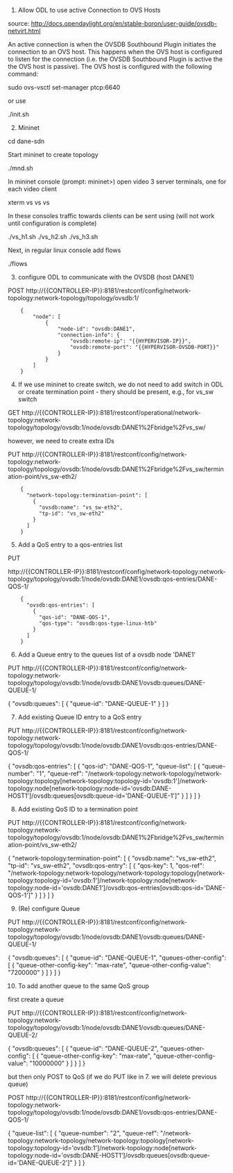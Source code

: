 1. Allow ODL to use active Connection to OVS Hosts

source: http://docs.opendaylight.org/en/stable-boron/user-guide/ovsdb-netvirt.html

An active connection is when the OVSDB Southbound Plugin initiates the connection to an OVS host. This happens when the OVS host is configured to listen for the connection (i.e. the OVSDB Southbound Plugin is active the the OVS host is passive). The OVS host is configured with the following command:

sudo ovs-vsctl set-manager ptcp:6640

or use 

./init.sh

2. Mininet

cd dane-sdn

Start mininet to create topology

./mnd.sh

In mininet console (prompt: mininet>) open video 3 server terminals, one for each video client

xterm vs vs vs

In these consoles traffic towards clients can be sent using (will not work until configuration is complete)

./vs_h1.sh
./vs_h2.sh
./vs_h3.sh


Next, in regular linux console add flows

./flows

3. configure ODL to communicate with the OVSDB (host DANE1)

POST http://{{CONTROLLER-IP}}:8181/restconf/config/network-topology:network-topology/topology/ovsdb:1/


        {
            "node": [
                {
                    "node-id": "ovsdb:DANE1",
                    "connection-info": {
                        "ovsdb:remote-ip": "{{HYPERVISOR-IP}}",
                        "ovsdb:remote-port": "{{HYPERVISOR-OVSDB-PORT}}"
                    }
                }
            ]
        }

4. If we use mininet to create switch, we do not need to add switch in ODL or create termination point - thery should be present, e.g., for vs_sw switch

GET http://{{CONTROLLER-IP}}:8181/restconf/operational/network-topology:network-topology/topology/ovsdb:1/node/ovsdb:DANE1%2Fbridge%2Fvs_sw/


however, we need to create extra IDs

PUT http://{{CONTROLLER-IP}}:8181/restconf/config/network-topology:network-topology/topology/ovsdb:1/node/ovsdb:DANE1%2Fbridge%2Fvs_sw/termination-point/vs_sw-eth2/

		{
		  "network-topology:termination-point": [
		    {
		      "ovsdb:name": "vs_sw-eth2",
		      "tp-id": "vs_sw-eth2"
		    }
		  ]
		}






5. Add a QoS entry to a qos-entries list

PUT

http://{{CONTROLLER-IP}}:8181/restconf/config/network-topology:network-topology/topology/ovsdb:1/node/ovsdb:DANE1/ovsdb:qos-entries/DANE-QOS-1/

		{
		  "ovsdb:qos-entries": [
		    {
		      "qos-id": "DANE-QOS-1",
		      "qos-type": "ovsdb:qos-type-linux-htb"
		    }
		  ]
		}

	
6. Add a Queue entry to the queues list of a ovsdb node 'DANE1'

PUT http://{{CONTROLLER-IP}}:8181/restconf/config/network-topology:network-topology/topology/ovsdb:1/node/ovsdb:DANE1/ovsdb:queues/DANE-QUEUE-1/

{
  "ovsdb:queues": [
    {
      "queue-id": "DANE-QUEUE-1"
    }
  ]
}

7. Add existing Queue ID entry to a QoS entry

PUT http://{{CONTROLLER-IP}}:8181/restconf/config/network-topology:network-topology/topology/ovsdb:1/node/ovsdb:DANE1/ovsdb:qos-entries/DANE-QOS-1/

{
    "ovsdb:qos-entries": [
        {
            "qos-id": "DANE-QOS-1",
            "queue-list": [
                {
                    "queue-number": "1",
                    "queue-ref": "/network-topology:network-topology/network-topology:topology[network-topology:topology-id='ovsdb:1']/network-topology:node[network-topology:node-id='ovsdb:DANE-HOST1']/ovsdb:queues[ovsdb:queue-id='DANE-QUEUE-1']"
                }
            ]
        }
    ]
}



8. Add existing QoS ID to a termination point

PUT http://{{CONTROLLER-IP}}:8181/restconf/config/network-topology:network-topology/topology/ovsdb:1/node/ovsdb:DANE1%2Fbridge%2Fvs_sw/termination-point/vs_sw-eth2/

{
  "network-topology:termination-point": [
    	{
 	  		"ovsdb:name": "vs_sw-eth2",
 			"tp-id": "vs_sw-eth2",
 			"ovsdb:qos-entry": [
                {
                    "qos-key": 1,
                    "qos-ref": "/network-topology:network-topology/network-topology:topology[network-topology:topology-id='ovsdb:1']/network-topology:node[network-topology:node-id='ovsdb:DANE1']/ovsdb:qos-entries[ovsdb:qos-id='DANE-QOS-1']"
                }
            ]
  		}
    ]
}

9. (Re) configure Queue



PUT http://{{CONTROLLER-IP}}:8181/restconf/config/network-topology:network-topology/topology/ovsdb:1/node/ovsdb:DANE1/ovsdb:queues/DANE-QUEUE-1/


{
  "ovsdb:queues": [
    {
      "queue-id": "DANE-QUEUE-1",
      "queues-other-config": [
        {
          "queue-other-config-key": "max-rate",
          "queue-other-config-value": "7200000"
        }
      ]
    }
  ]
}


10. To add another queue to the same QoS group

first create a queue 

PUT http://{{CONTROLLER-IP}}:8181/restconf/config/network-topology:network-topology/topology/ovsdb:1/node/ovsdb:DANE1/ovsdb:queues/DANE-QUEUE-2/


{
  "ovsdb:queues": [
    {
      "queue-id": "DANE-QUEUE-2",
      "queues-other-config": [
        {
          "queue-other-config-key": "max-rate",
          "queue-other-config-value": "10000000"
        }
      ]
    }
  ]
}




but then only POST to QoS (if we do PUT like in 7. we will delete previous queue)



POST http://{{CONTROLLER-IP}}:8181/restconf/config/network-topology:network-topology/topology/ovsdb:1/node/ovsdb:DANE1/ovsdb:qos-entries/DANE-QOS-1/

{
            "queue-list": [
                {
                    "queue-number": "2",
                    "queue-ref": "/network-topology:network-topology/network-topology:topology[network-topology:topology-id='ovsdb:1']/network-topology:node[network-topology:node-id='ovsdb:DANE-HOST1']/ovsdb:queues[ovsdb:queue-id='DANE-QUEUE-2']"
                }
            ]
}
